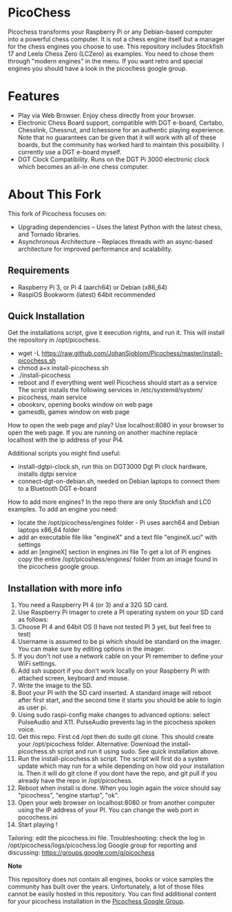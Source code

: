 PicoChess
=========
Picochess transforms your Raspberry Pi or any Debian-based computer into a powerful chess computer. It is not a chess engine itself but a manager for the chess engines you choose to use.
This repository includes Stockfish 17 and Leela Chess Zero (LCZero) as examples. You need to chose them through "modern engines" in the menu. If you want retro and special engines you should have a look in the picochess google group.

Features
========
- Play via Web Browser. Enjoy chess directly from your browser.
- Electronic Chess Board support, compatible with DGT e-board, Certabo, Chesslink, Chessnut, and Ichessone for an authentic playing experience. Note that no guarantees can be given that it will work with all of these boards, but the community has worked hard to maintain this possibility. I currently use a DGT e-board myself.
- DGT Clock Compatibility. Runs on the DGT Pi 3000 electronic clock which becomes an all-in one chess computer.

About This Fork
===============
This fork of Picochess focuses on:
- Upgrading dependencies – Uses the latest Python with the latest chess, and Tornado libraries.
- Asynchronous Architecture – Replaces threads with an async-based architecture for improved performance and scalability.

Requirements
------------

- Raspberry Pi 3, or Pi 4 (aarch64) or Debian (x86_64)
- RaspiOS Bookworm (latest) 64bit recommended

Quick Installation
------------------
Get the installations script, give it execution rights, and run it. This will install the repository in /opt/picochess.
- wget -L https://raw.github.com/JohanSjoblom/Picochess/master/install-picochess.sh
- chmod a+x install-picochess.sh
- ./install-picochess
- reboot and if everything went well Picochess should start as a service
The script installs the following services in /etc/systemd/system/
- picochess, main service
- obooksrv, opening books window on web page
- gamesdb, games window on web page

How to open the web page and play?
Use localhost:8080 in your browser to open the web page. If you are running on another machine replace localhost with the ip address of your Pi4. 

Additional scripts you might find useful:
- install-dgtpi-clock.sh, run this on DGT3000 Dgt Pi clock hardware, installs dgtpi service
- connect-dgt-on-debian.sh, needed on Debian laptops to connect them to a Bluetooth DGT e-board

How to add more engines?
In the repo there are only Stockfish and LC0 examples. To add an engine you need:
- locate the /opt/picochess/engines folder - Pi uses aarch64 and Debian laptops x86_64 folder
- add an executable file like "engineX" and a text file "engineX.uci" with settings
- add an [engineX] section in engines.ini file
To get a lot of Pi engines copy the entire /opt/picoshess/engines/ folder from an image found in the picochess google group.

Installation with more info
---------------------------
1. You need a Raspberry PI 4 (or 3) and a 32G SD card.
2. Use Raspberry Pi Imager to crete a PI operating system on your SD card as follows:
3. Choose PI 4 and 64bit OS (I have not tested PI 3 yet, but feel free to test)
4. Username is assumed to be pi which should be standard on the imager. You can make sure by editing options in the imager.
5. If you don't not use a network cable on your PI remember to define your WiFi settings.
6. Add ssh support if you don't work locally on your Raspberry Pi with attached screen, keyboard and mouse.
7. Write the image to the SD.
8. Boot your PI with the SD card inserted. A standard image will reboot after first start, and the second time it starts you should be able to login as user pi.
9. Using sudo raspi-config make changes to advanced options: select PulseAudio and X11. PulseAudio prevents lag in the picochess spoken voice.
10. Get this repo. First cd /opt then do sudo git clone. This should create your /opt/picochess folder. Alternative: Download the install-picochess.sh script and run it using sudo. See quick installation above.
11. Run the install-picochess.sh script. The script will first do a system update which may run for a while depending on how old your installation is. Then it will do git clone if you dont have the repo, and git pull if you already have the repo in /opt/picochess.
12. Reboot when install is done. When you login again the voice should say "picochess", "engine startup", "ok".
13. Open your web browser on localhost:8080 or from another computer using the IP address of your PI. You can change the web port in pocochess.ini
14. Start playing !

Tailoring: edit the picochess.ini file.
Troubleshooting: check the log in /opt/picochess/logs/picochess.log
Google group for reporting and discussing: https://groups.google.com/g/picochess

**Note**

This repository does not contain all engines, books or voice samples the
community has built over the years. Unfortunately, a lot of those files cannot
be easily hosted in this repository. You can find additional content for your
picochess installation in the [Picochess Google Group](https://groups.google.com/g/picochess).
